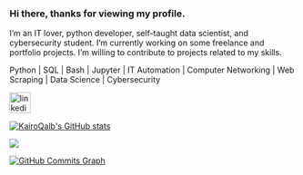 ### Hi there, thanks for viewing my profile.

I’m an IT lover, python developer, self-taught data scientist, and cybersecurity student. I’m currently working on some freelance and portfolio projects. I’m willing to contribute to projects related to my skills.

Python | SQL | Bash | Jupyter | IT Automation | Computer Networking | Web Scraping | Data Science | Cybersecurity

[<img src='https://cdn.jsdelivr.net/npm/simple-icons@3.0.1/icons/linkedin.svg' alt='linkedin' height='37'>](https://www.linkedin.com/in/namra-ishrat/)  

<a href="http://www.github.com/KairoQalb"><img src="https://github-readme-stats.vercel.app/api?username=KairoQalb&show_icons=true&hide=&count_private=true&title_color=dcecf4&text_color=dcecf4&icon_color=dcecf4&bg_color=101414&hide_border=true&show_icons=true" alt="KairoQalb's GitHub stats" /></a>

<a href="http://www.github.com/KairoQalb"><img src="https://github-readme-streak-stats.herokuapp.com/?user=KairoQalb&stroke=dcecf4&background=000000&ring=dcecf4&fire=dcecf4&currStreakNum=dcecf4&currStreakLabel=dcecf4&sideNums=dcecf4&sideLabels=dcecf4&dates=dcecf4&hide_border=true" /></a>

<a href="http://www.github.com/KairoQalb"><img src="https://activity-graph.herokuapp.com/graph?username=KairoQalb&bg_color=000000&color=dcecf4&line=719ab8&point=719ab8&area_color=000000&area=true&hide_border=true&custom_title=GitHub%20Commits%20Graph" alt="GitHub Commits Graph" /></a>
